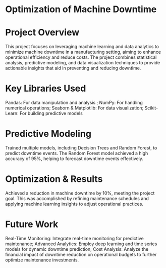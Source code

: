 # Optimization of Machine Downtime

# Project Overview
This project focuses on leveraging machine learning and data analytics to minimize machine downtime in a manufacturing setting, aiming to enhance operational efficiency and reduce costs. The project combines statistical analysis, predictive modeling, and data visualization techniques to provide actionable insights that aid in preventing and reducing downtime.

# Key Libraries Used
Pandas: For data manipulation and analysis ;
NumPy: For handling numerical operations;
Seaborn & Matplotlib: For data visualization; 
Scikit-Learn: For building predictive models

# Predictive Modeling
Trained multiple models, including Decision Trees and Random Forest, to predict downtime events. The Random Forest model achieved a high accuracy of 95%, helping to forecast downtime events effectively.

# Optimization & Results
Achieved a reduction in machine downtime by 10%, meeting the project goal. This was accomplished by refining maintenance schedules and applying machine learning insights to adjust operational practices.

# Future Work

Real-Time Monitoring: Integrate real-time monitoring for predictive maintenance;
Advanced Analytics: Employ deep learning and time series models for dynamic downtime prediction; 
Cost Analysis: Analyze the financial impact of downtime reduction on operational budgets to further optimize maintenance investments.
